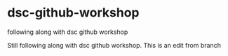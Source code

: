 # dsc-github-workshop
following along with dsc github workshop

Still following along with dsc github workshop. This is an edit from branch <readme-edit>
